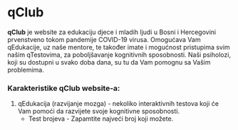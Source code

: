 # qClub
**qClub** je website za edukaciju djece i mladih ljudi u Bosni i Hercegovini prvenstveno tokom pandemije COVID-19 virusa. Omogućava Vam qEdukacije, uz naše mentore, te također imate i mogućnost pristupima svim našim qTestovima, za poboljšavanje kognitivnih sposobnosti. Naši psiholozi, koji su dostupni u svako doba dana, su tu da Vam pomognu sa Vašim problemima. 
### Karakteristike qClub website-a:
1. qEdukacija (razvijanje mozga) - nekoliko interaktivnih testova koji će Vam pomoći da razvijete svoje kognitivne sposobnosti.
   - Test brojeva - Zapamtite najveći broj koji možete.
 
